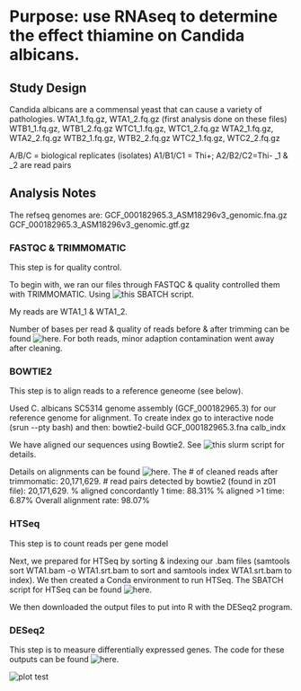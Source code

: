 # Purpose: use RNAseq to determine the effect thiamine on Candida albicans. 
## Study Design

Candida albicans are a commensal yeast that can cause a variety of pathologies. 
WTA1_1.fq.gz, WTA1_2.fq.gz (first analysis done on these files) 
WTB1_1.fq.gz, WTB1_2.fq.gz WTC1_1.fq.gz, WTC1_2.fq.gz WTA2_1.fq.gz, WTA2_2.fq.gz WTB2_1.fq.gz, WTB2_2.fq.gz WTC2_1.fq.gz, WTC2_2.fq.gz

A/B/C = biological replicates (isolates) A1/B1/C1 = Thi+; A2/B2/C2=Thi- _1 & _2 are read pairs

## Analysis Notes

The refseq genomes are:
GCF_000182965.3_ASM18296v3_genomic.fna.gz
GCF_000182965.3_ASM18296v3_genomic.gtf.gz

### FASTQC & TRIMMOMATIC 

This step is for quality control.

To begin with, we ran our files through FASTQC & quality controlled them with TRIMMOMATIC. Using ![this SBATCH script.](https://github.com/Meghanrb/Class_project/blob/main/trimmomatic_WTA1.SBATCH)

My reads are WTA1_1 & WTA1_2.

Number of bases per read & quality of reads before & after trimming can be found ![here.](https://docs.google.com/spreadsheets/d/1AOa-XaTzR_PKMIRQDmu8oDTmawXXnkIwEjKOQkNC7Vs/edit?gid=0#gid=0) For both reads, minor adaption contamination went away after cleaning.

### BOWTIE2
This step is to align reads to a reference geneome (see below).

Used C. albicans SC5314 genome assembly (GCF_000182965.3) for our reference genome for alignment. To create index go to interactive node (srun --pty bash) and then: bowtie2-build GCF_000182965.3.fna calb_indx


We have  aligned our sequences using Bowtie2. See ![this slurm script](https://github.com/Meghanrb/Class_project/blob/main/bowtie2.SBATCH) for details.

Details on alignments can be found ![here.](https://docs.google.com/spreadsheets/d/1fa-FXVMlCXOZkbHSx_mMg0OXLMy9BeBJg8uWrEMpKGo/edit?gid=0#gid=0) The # of cleaned reads after trimmomatic: 20,171,629. # read pairs detected by bowtie2 (found in z01 file): 20,171,629. % aligned concordantly 1 time: 88.31%
% aligned >1 time: 6.87% Overall alignment rate: 98.07%

### HTSeq

This step is to count reads per gene model

Next, we prepared for HTSeq by sorting & indexing our .bam files (samtools sort WTA1.bam -o WTA1.srt.bam to sort and samtools index WTA1.srt.bam to 
index). We then created a Conda environment to run HTSeq. The SBATCH script for HTSeq can be found ![here.](https://github.com/Meghanrb/Class_project/blob/main/HTSeq.SBATCH)

We then downloaded the output files to put into R with the DESeq2 program.

### DESeq2

This step is to measure differentially expressed genes. The code for these outputs can be found ![here.](https://github.com/Meghanrb/Class_project/blob/main/DESeq_script_R)

![plot test](/Users/meghanbullard/Desktop/DESEq2_analysis/TH-vTH+_pcaplot.png)




